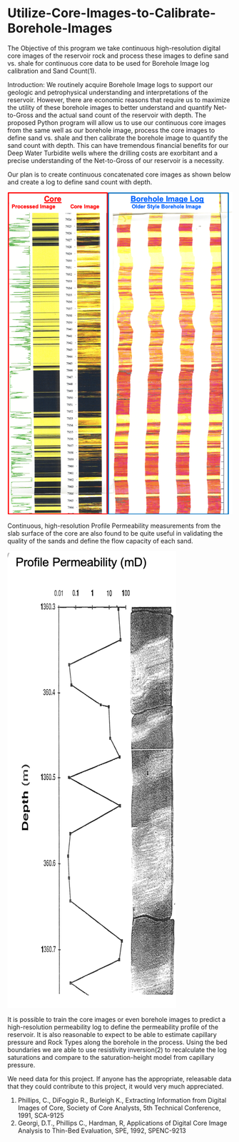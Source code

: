 # Utilize-Core-Images-to-Calibrate-Borehole-Images

The Objective of this program we take continuous high-resolution digital core images of the reservoir rock and process these images to define sand vs. shale for continuous core data to be used for Borehole Image log calibration and Sand Count(1).

Introduction:
We routinely acquire Borehole Image logs to support our geologic and petrophysical understanding and interpretations of the reservoir. However, there are economic reasons that require us to maximize the utility of these borehole images to better understand and quantify Net-to-Gross and the actual sand count of the reservoir with depth. The proposed Python program will allow us to use our continuous core images from the same well as our borehole image, process the core images to define sand vs. shale and then calibrate the borehole image to quantify the sand count with depth. This can have tremendous financial benefits for our Deep Water Turbidite wells where the drilling costs are exorbitant and a precise understanding of the Net-to-Gross of our reservoir is a necessity. 

Our plan is to create continuous concatenated core images as shown below and create a log to define sand count with depth. 

![Core_Image](Core_FMS.png)

Continuous, high-resolution Profile Permeability measurements from the slab surface of the core are also found to be quite useful in validating the quality of the sands and define the flow capacity of each sand. 

![PPerm_Image](Core_PPerm.png)

It is possible to train the core images or even borehole images to predict a high-resolution permeability log to define the permeability profile of the reservoir. It is also reasonable to expect to be able to estimate capillary pressure and Rock Types along the borehole in the process. Using the bed boundaries we are able to use resistivity inversion(2) to recalculate the log saturations and compare to the saturation-height model from capillary pressure. 

We need data for this project. If anyone has the appropriate, releasable data that they could contribute to this project, it would very much appreciated. 



1. Phillips, C., DiFoggio R., Burleigh K., Extracting Information from Digital Images of Core, Society of Core Analysts, 5th Technical Conference, 1991, SCA-9125
2. Georgi, D.T., Phillips C., Hardman, R, Applications of Digital Core Image Analysis to Thin-Bed Evaluation, SPE, 1992, SPENC-9213

